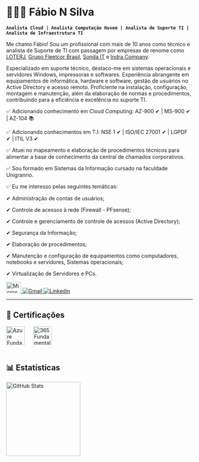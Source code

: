 # 👩🏻‍💻 Fábio N Silva

**`Analista Cloud | Analista Computação Nuvem | Analista de Suporte TI | Analista de Infraestrutura TI `**

Me chamo Fábio! Sou um profissional com mais de 10 anos como técnico e analista de Suporte de TI com passagem por empresas de renome como [LOTERJ](https://www.loterj.rj.gov.br), [Grupo Fleetcor Brasil](https://www.semparar.com.br), [Sonda IT](https://www.sonda.com/pt) e [Indra Company](https://www.minsait.com/pt). 

Especializado em suporte técnico, destaco-me em sistemas operacionais e servidores Windows, impressoras e softwares. Experiência abrangente em equipamentos de informática, hardware e software, gestão de usuários no Active Directory e acesso remoto. Proficiente na instalação, configuração, montagem e manutenção, além da elaboração de normas e procedimentos, contribuindo para a eficiência e excelência no suporte TI.

✅ Adicionando conhecimento em Cloud Computing: AZ-900 ✔ | MS-900 ✔ | AZ-104 📚 

✅ Adicionando conhecimentos em T.I: NSE 1 ✔ | ISO/IEC 27001 ✔ | LGPDF ✔ | ITIL V3 ✔

✅ Atuei no mapeamento e elaboração de procedimentos técnicos para alimentar a base de conhecimento da central de chamados corporativos.

✅ Sou formado em Sistemas da Informação cursado na faculdade Unigranrio.

✅ Eu me interesso pelas seguintes temáticas: 

<p>✔ Administração de contas de usuários;
</p>✔ Controle de acessos à rede (Firewall - PFsense);
</p>✔ Controle e gerenciamento de controle de acessos (Active Directory);
</p>✔ Segurança da Informação;
</p>✔ Elaboração de procedimentos; 
</p>✔ Manutenção e configuração de equipamentos como computadores, notebooks e servidores, Sistemas operacionais;
</p>✔ Virtualização de Servidores e PCs.

</p>
</p>
</p>
<p align="left">
            <a href="https://learn.microsoft.com/pt-br/users/fabioceno">
        <img 
            alt="Microsoft" 
            title="Me siga no Microsoft Learning" 
            src="https://img.icons8.com/?size=48&id=YJfJ0JM5Imsj&format=png" height="30" width="40"
        />
    </a>        
        <a href="mailto:fnsilva.ti@gmail.com">
        <img 
            alt="Gmail" 
            title="Contato" 
            src="https://img.shields.io/badge/-Gmail-%23333?style=for-the-badge&logo=gmail&logoColor=white"
        />
    </a>
    <a href="https://www.linkedin.com/in/fabio-nepomuceno">
        <img 
            alt="Linkedin" 
            title="Envie um Convite!" 
            src="https://img.shields.io/badge/-LinkedIn-%230077B5?style=for-the-badge&logo=linkedin&logoColor=white" target="_blank"
        />
    </a>
</p>

---

## 🤖 Certificações

<img 
    align="left" 
    alt="Azure Fundamentals"
    title="Microsoft Azure Fundamentals" 
    width="50px" 
    style="padding-right: 20px;" 
    src="https://img.icons8.com/?size=48&id=VLKafOkk3sBX&format=png" 
/>
<img 
    align="left" 
    alt="365 Fundamentals" 
    title="Microsoft 365 Fundamentals"
    width="50px" 
    style="padding-right: 20px;" 
    src="https://img.icons8.com/?size=48&id=g7UKWvv49CoI&format=png" 
/>

<br/>
<br/>
<br/>
<br/>

## 📊 Estatísticas

<p>
  <img 
    align="left" 
    alt="GitHub Stats" 
    height="200" 
    style="padding-right: 10px;" 
    src="https://github-readme-stats.vercel.app/api?username=fabioceno&show_icons=true&theme=tokyonight&include_all_commits=true&locale=pt-br" 
  />

</p>
